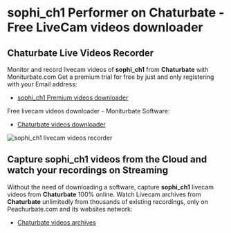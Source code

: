 # sophi_ch1 Performer on Chaturbate - Free LiveCam videos downloader

## Chaturbate Live Videos Recorder

Monitor and record livecam videos of **sophi_ch1** from **Chaturbate** with Moniturbate.com
Get a premium trial for free by just and only registering with your Email address:
* [sophi_ch1 Premium videos downloader](https://moniturbate.com/request-demo-licence-key.html)

Free livecam videos downloader - Moniturbate Software:
* [Chaturbate videos downloader](https://moniturbate.com/moniturbate-download-software.html)

![sophi_ch1 livecam videos recorder](https://peachurnet.com/templates/moniturbate-software.png)


## Capture sophi_ch1 videos from the Cloud and watch your recordings on Streaming

Without the need of downloading a software, capture **sophi_ch1** livecam videos from **Chaturbate** 100% online.
Watch Livecam archives from **Chaturbate** unlimitedly from thousands of existing recordings, only on Peachurbate.com and its websites network:
* [Chaturbate videos archives](https://peachurnet.com/)